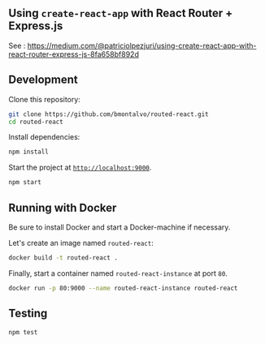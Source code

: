 ## Using `create-react-app` with React Router + Express.js

See : https://medium.com/@patriciolpezjuri/using-create-react-app-with-react-router-express-js-8fa658bf892d

## Development

Clone this repository:

```sh
git clone https://github.com/bmontalvo/routed-react.git
cd routed-react
```

Install dependencies:

```sh
npm install
```

Start the project at [`http://localhost:9000`](http://localhost:9000).

```sh
npm start
```

## Running with Docker

Be sure to install Docker and start a Docker-machine if necessary.

Let's create an image named `routed-react`:

```sh
docker build -t routed-react .
```

Finally, start a container named `routed-react-instance` at port `80`.

```sh
docker run -p 80:9000 --name routed-react-instance routed-react
```

## Testing

```sh
npm test
```
